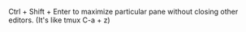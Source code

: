 Ctrl + Shift + Enter to maximize particular pane without closing other editors. (It's like tmux C-a + z)
